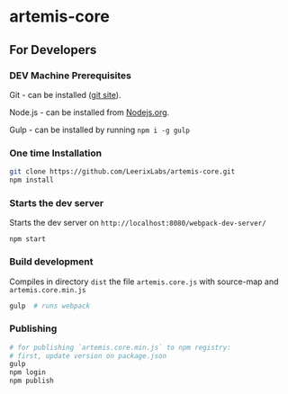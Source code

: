 # artemis-core

## For Developers

### DEV Machine Prerequisites
Git - can be installed ([git site](https://git-scm.com/downloads)).

Node.js - can be installed from [Nodejs.org](https://nodejs.org).

Gulp - can be installed by running `npm i -g gulp`
    
### One time Installation
```sh
git clone https://github.com/LeerixLabs/artemis-core.git
npm install
``` 

### Starts the dev server
Starts the dev server on `http://localhost:8080/webpack-dev-server/`
    
    npm start

### Build development
Сompiles in directory `dist` the file `artemis.core.js` with source-map and `artemis.core.min.js`
```sh
gulp  # runs webpack
```

### Publishing
```sh
# for publishing `artemis.core.min.js` to npm registry:
# first, update version on package.json
gulp
npm login
npm publish
```

